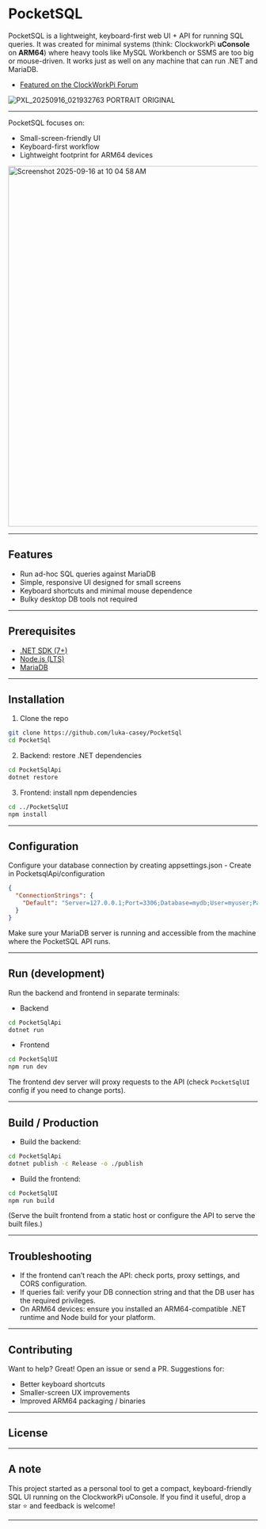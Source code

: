 # PocketSQL

PocketSQL is a lightweight, keyboard-first web UI + API for running SQL queries.
It was created for minimal systems (think: ClockworkPi **uConsole** on **ARM64**) where heavy tools like MySQL Workbench or SSMS are too big or mouse-driven. It works just as well on any machine that can run .NET and MariaDB.

* [Featured on the ClockWorkPi Forum](https://forum.clockworkpi.com/t/pocketsql-a-lightweight-and-keyboard-focused-sql-editor-for-uconsole/19664)

![PXL_20250916_021932763 PORTRAIT ORIGINAL](https://github.com/user-attachments/assets/d8c9e27c-ee02-4ad6-89d3-3a22fda75a82)

---

PocketSQL focuses on:

* Small-screen-friendly UI
* Keyboard-first workflow
* Lightweight footprint for ARM64 devices

<img width="1401" height="729" alt="Screenshot 2025-09-16 at 10 04 58 AM" src="https://github.com/user-attachments/assets/443803ac-1a4d-4cf2-b8f2-b9dda065f3d8" />

---

## Features

* Run ad-hoc SQL queries against MariaDB
* Simple, responsive UI designed for small screens
* Keyboard shortcuts and minimal mouse dependence
* Bulky desktop DB tools not required

---

## Prerequisites

* [.NET SDK (7+)](https://dotnet.microsoft.com/download)
* [Node.js (LTS)](https://nodejs.org/)
* [MariaDB](https://share.google/k0Jm3wmPyrY4hBMsu)

---

## Installation

1. Clone the repo

```bash
git clone https://github.com/luka-casey/PocketSql
cd PocketSql
```

2. Backend: restore .NET dependencies

```bash
cd PocketSqlApi
dotnet restore
```

3. Frontend: install npm dependencies

```bash
cd ../PocketSqlUI
npm install
```

---

## Configuration

Configure your database connection by creating appsettings.json - Create in PocketsqlApi/configuration 

```json
{
  "ConnectionStrings": {
    "Default": "Server=127.0.0.1;Port=3306;Database=mydb;User=myuser;Password=mypassword;"
  }
}
```

Make sure your MariaDB server is running and accessible from the machine where the PocketSQL API runs.

---

## Run (development)

Run the backend and frontend in separate terminals:

* Backend

```bash
cd PocketSqlApi
dotnet run
```

* Frontend

```bash
cd PocketSqlUI
npm run dev
```

The frontend dev server will proxy requests to the API (check `PocketSqlUI` config if you need to change ports).

---

## Build / Production

* Build the backend:

```bash
cd PocketSqlApi
dotnet publish -c Release -o ./publish
```

* Build the frontend:

```bash
cd PocketSqlUI
npm run build
```

(Serve the built frontend from a static host or configure the API to serve the built files.)

---

## Troubleshooting

* If the frontend can’t reach the API: check ports, proxy settings, and CORS configuration.
* If queries fail: verify your DB connection string and that the DB user has the required privileges.
* On ARM64 devices: ensure you installed an ARM64-compatible .NET runtime and Node build for your platform.

---

## Contributing

Want to help? Great! Open an issue or send a PR. Suggestions for:

* Better keyboard shortcuts
* Smaller-screen UX improvements
* Improved ARM64 packaging / binaries

---

## License



---

## A note

This project started as a personal tool to get a compact, keyboard-friendly SQL UI running on the ClockworkPi uConsole. If you find it useful, drop a star ⭐ and feedback is welcome!

---
